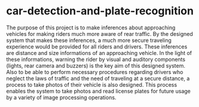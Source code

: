 # car-detection-and-plate-recognition

The purpose of this project is to make inferences about approaching vehicles for making
riders much more aware of rear traffic. By the designed system that makes these
inferences, a much more secure traveling experience would be provided for all riders
and drivers. These inferences are distance and size informations of an approaching
vehicle. In the light of these informations, warning the rider by visual and auditory
components (lights, rear camera and buzzers) is the key aim of this designed system.
Also to be able to perform necessary procedures regarding drivers who neglect the
laws of traffic and the need of traveling at a secure distance, a process to take photos
of their vehicle is also designed. This process enables the system to take photos and
read license plates for future usage by a variety of image processing operations.
